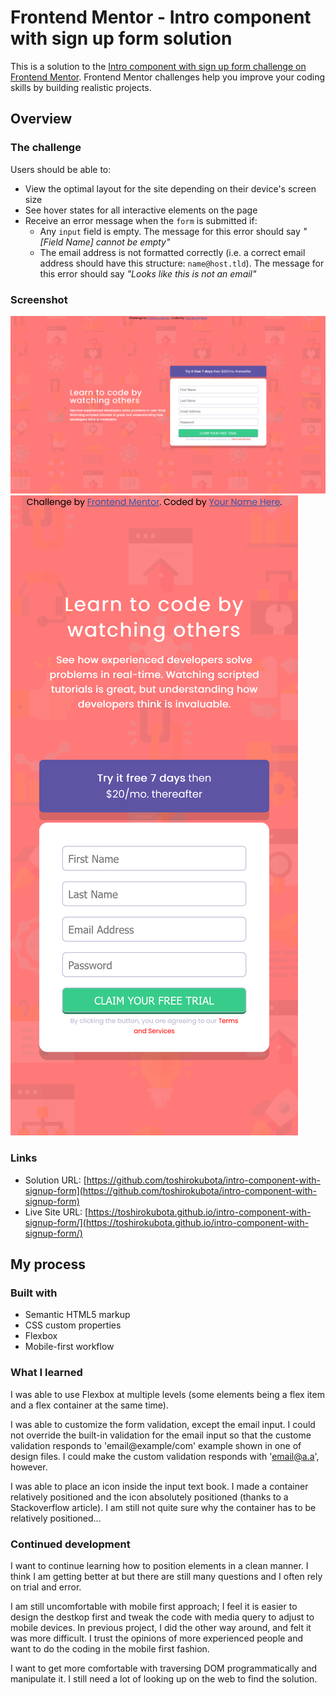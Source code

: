 # Frontend Mentor - Intro component with sign up form solution

This is a solution to the [Intro component with sign up form challenge on Frontend Mentor](https://www.frontendmentor.io/challenges/intro-component-with-signup-form-5cf91bd49edda32581d28fd1). Frontend Mentor challenges help you improve your coding skills by building realistic projects. 

## Overview

### The challenge

Users should be able to:

- View the optimal layout for the site depending on their device's screen size
- See hover states for all interactive elements on the page
- Receive an error message when the `form` is submitted if:
  - Any `input` field is empty. The message for this error should say *"[Field Name] cannot be empty"*
  - The email address is not formatted correctly (i.e. a correct email address should have this structure: `name@host.tld`). The message for this error should say *"Looks like this is not an email"*

### Screenshot

![Desktop version](./ScreenshotDesktop.png)
![Mobile version](./ScreenshotMobile.png)

### Links

- Solution URL: [https://github.com/toshirokubota/intro-component-with-signup-form](https://github.com/toshirokubota/intro-component-with-signup-form)
- Live Site URL: [https://toshirokubota.github.io/intro-component-with-signup-form/](https://toshirokubota.github.io/intro-component-with-signup-form/)

## My process

### Built with

- Semantic HTML5 markup
- CSS custom properties
- Flexbox
- Mobile-first workflow

### What I learned

I was able to use Flexbox at multiple levels (some elements being a flex item and a flex container at the same time).

I was able to customize the form validation, except the email input. I could not override the built-in validation 
for the email input so that the custome validation responds to 'email@example/com' example shown in one of design files. I
could make the custom validation responds with 'email@a.a', however.

I was able to place an icon inside the input text book. I made a container relatively positioned and the icon absolutely
positioned (thanks to a Stackoverflow article). I am still not quite sure why the container has to be relatively positioned...


### Continued development

I want to continue learning how to position elements in a clean manner. I think I am getting better at but there are still 
many questions and I often rely on trial and error.

I am still uncomfortable with mobile first approach; I feel it is easier to design the destkop first and tweak the code 
with media query to adjust to mobile devices. In previous project, I did the other way around, and felt it was more difficult.
I trust the opinions of more experienced people and want to do the coding in the mobile first fashion.

I want to get more comfortable with traversing DOM programmatically and manipulate it. I still need a lot of looking up on the
web to find the solution. 
